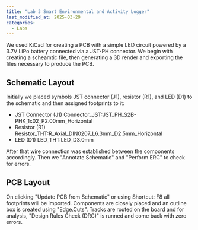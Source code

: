 ```yaml
---
title: "Lab 3 Smart Environmental and Activity Logger"
last_modified_at: 2025-03-29
categories:
  - Labs
---
```


We used KiCad for creating a PCB with a simple LED circuit powered 
by a 3.7V LiPo battery connected via a JST-PH connector. We begin with creating a scheamtic file, then generating a 3D 
render and exporting the files necessary to produce the PCB.

## **Schematic Layout**
Initially we placed symbols JST connector (J1), resistor (R1), and LED (D1) to the schematic and then assigned footprints to it:
- JST Connector (J1)
    Connector_JST:JST_PH_S2B-PHK_1x02_P2.00mm_Horizontal
- Resistor (R1)
    Resistor_THT:R_Axial_DIN0207_L6.3mm_D2.5mm_Horizontal
- LED (D1)
    LED_THT:LED_D3.0mm

After that wire connection was established between the components accordingly. Then we "Annotate Schematic" and "Perform ERC" to check for errors.

## **PCB Layout**
On clicking "Update PCB from Schematic" or using Shortcut: F8 all footprints will be imported. 
Components are closely placed and an outline box is created using "Edge.Cuts". Tracks are routed on the board and for analysis,
"Design Rules Check (DRC)" is runned and come back with zero errors.
